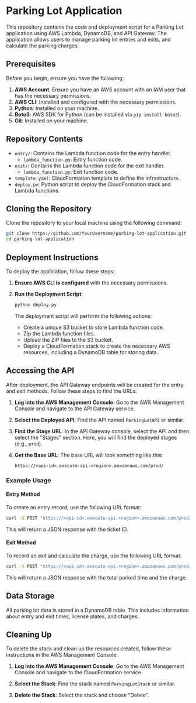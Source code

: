 # Parking Lot Application

This repository contains the code and deployment script for a Parking Lot application using AWS Lambda, DynamoDB, and API Gateway. The application allows users to manage parking lot entries and exits, and calculate the parking charges.

## Prerequisites

Before you begin, ensure you have the following:

1. **AWS Account**: Ensure you have an AWS account with an IAM user that has the necessary permissions.
2. **AWS CLI**: Installed and configured with the necessary permissions.
3. **Python**: Installed on your machine.
4. **Boto3**: AWS SDK for Python (can be installed via `pip install boto3`).
5. **Git**: Installed on your machine.

## Repository Contents

- `entry/`: Contains the Lambda function code for the entry handler.
  - `lambda_function.py`: Entry function code.
- `exit/`: Contains the Lambda function code for the exit handler.
  - `lambda_function.py`: Exit function code.
- `template.yaml`: CloudFormation template to define the infrastructure.
- `deploy.py`: Python script to deploy the CloudFormation stack and Lambda functions.

## Cloning the Repository

Clone the repository to your local machine using the following command:

```sh
git clone https://github.com/YourUsername/parking-lot-application.git
cd parking-lot-application
```

## Deployment Instructions

To deploy the application, follow these steps:

1. **Ensure AWS CLI is configured** with the necessary permissions.

2. **Run the Deployment Script**:
   ```sh
   python deploy.py
   ```

   The deployment script will perform the following actions:
   - Create a unique S3 bucket to store Lambda function code.
   - Zip the Lambda function files.
   - Upload the ZIP files to the S3 bucket.
   - Deploy a CloudFormation stack to create the necessary AWS resources, including a DynamoDB table for storing data.

## Accessing the API

After deployment, the API Gateway endpoints will be created for the entry and exit methods. Follow these steps to find the URLs:

1. **Log into the AWS Management Console**:
   Go to the AWS Management Console and navigate to the API Gateway service.

2. **Select the Deployed API**:
   Find the API named `ParkingLotAPI` or similar.

3. **Find the Stage URL**:
   In the API Gateway console, select the API and then select the "Stages" section. Here, you will find the deployed stages (e.g., `prod`).

4. **Get the Base URL**:
   The base URL will look something like this:
   ```
   https://<api-id>.execute-api.<region>.amazonaws.com/prod/
   ```

### Example Usage

#### Entry Method

To create an entry record, use the following URL format:

```sh
curl -X POST "https://<api-id>.execute-api.<region>.amazonaws.com/prod/entry?plate=XYZ123&parkingLot=LotA"
```

This will return a JSON response with the ticket ID.

#### Exit Method

To record an exit and calculate the charge, use the following URL format:

```sh
curl -X POST "https://<api-id>.execute-api.<region>.amazonaws.com/prod/exit?ticketId=<ticket-id>"
```

This will return a JSON response with the total parked time and the charge.

## Data Storage

All parking lot data is stored in a DynamoDB table. This includes information about entry and exit times, license plates, and charges.

## Cleaning Up

To delete the stack and clean up the resources created, follow these instructions in the AWS Management Console:

1. **Log into the AWS Management Console**:
   Go to the AWS Management Console and navigate to the CloudFormation service.

2. **Select the Stack**:
   Find the stack named `ParkingLotStack` or similar.

3. **Delete the Stack**:
   Select the stack and choose "Delete".